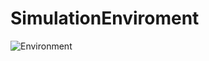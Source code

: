 # SimulationEnviroment

![Environment](https://github.com/FurkanLiman/SimulationEnviroment/assets/71287062/7202f22d-4230-476e-a876-44327813f4ab)
